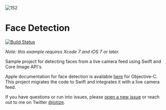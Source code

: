 ![152](https://user-images.githubusercontent.com/38810169/40910835-fe36847c-680e-11e8-8aee-eb2e3850f97f.png)

Face Detection
==============

[![Build Status](https://travis-ci.org/iotize/FaceDetection.svg?branch=master)](https://travis-ci.org/iotize/FaceDetection)

_Note: this example requires Xcode 7 and iOS 7 or later._

Sample project for detecting faces from a live camera feed using Swift and Core Image API's.

Apple documentation for face detection is available [here](https://developer.apple.com/library/ios/documentation/graphicsimaging/Conceptual/CoreImaging/ci_detect_faces/ci_detect_faces.html) for Objective-C. This project migrates the code to Swift and integrates it with a live camera feed.

If you have questions or run into issues, please [open a new issue](https://github.com/iotize/FaceDetection/issues/new) or reach out to me on Twitter [@iotize](http://twitter.com/iotize).
